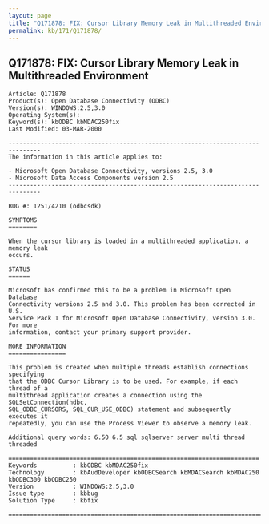 ```yaml
---
layout: page
title: "Q171878: FIX: Cursor Library Memory Leak in Multithreaded Environment"
permalink: kb/171/Q171878/
---
```


## Q171878: FIX: Cursor Library Memory Leak in Multithreaded Environment

	Article: Q171878
	Product(s): Open Database Connectivity (ODBC)
	Version(s): WINDOWS:2.5,3.0
	Operating System(s): 
	Keyword(s): kbODBC kbMDAC250fix
	Last Modified: 03-MAR-2000
	
	-------------------------------------------------------------------------------
	The information in this article applies to:
	
	- Microsoft Open Database Connectivity, versions 2.5, 3.0 
	- Microsoft Data Access Components version 2.5 
	-------------------------------------------------------------------------------
	
	BUG #: 1251/4210 (odbcsdk)
	
	SYMPTOMS
	========
	
	When the cursor library is loaded in a multithreaded application, a memory leak
	occurs.
	
	STATUS
	======
	
	Microsoft has confirmed this to be a problem in Microsoft Open Database
	Connectivity versions 2.5 and 3.0. This problem has been corrected in U.S.
	Service Pack 1 for Microsoft Open Database Connectivity, version 3.0. For more
	information, contact your primary support provider.
	
	MORE INFORMATION
	================
	
	This problem is created when multiple threads establish connections specifying
	that the ODBC Cursor Library is to be used. For example, if each thread of a
	multithread application creates a connection using the SQLSetConnection(hdbc,
	SQL_ODBC_CURSORS, SQL_CUR_USE_ODBC) statement and subsequently executes it
	repeatedly, you can use the Process Viewer to observe a memory leak.
	
	Additional query words: 6.50 6.5 sql sqlserver server multi thread threaded
	
	======================================================================
	Keywords          : kbODBC kbMDAC250fix 
	Technology        : kbAudDeveloper kbODBCSearch kbMDACSearch kbMDAC250 kbODBC300 kbODBC250
	Version           : WINDOWS:2.5,3.0
	Issue type        : kbbug
	Solution Type     : kbfix
	
	=============================================================================
	
